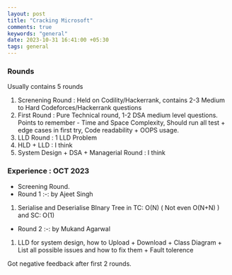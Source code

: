 ```yaml
---
layout: post
title: "Cracking Microsoft"
comments: true
keywords: "general"
date: 2023-10-31 16:41:00 +05:30
tags: general 
---
```


### Rounds

Usually contains 5 rounds
1. Screnening Round : Held on Codility/Hackerrank, contains 2-3 Medium to Hard Codeforces/Hackerrank questions
2. First Round : Pure Technical round, 1-2 DSA medium level questions. Points to remember - Time and Space Complexity, Should run all test + edge cases in first try, Code readability + OOPS usage.
3. LLD Round : 1 LLD Problem
4. HLD + LLD : I think
5. System Design + DSA + Managerial Round : I think  


### Experience : OCT 2023

* Screening Round.
* Round 1 :-: by Ajeet Singh
1. Serialise and Deserialise BInary Tree in TC: O(N) ( Not even O(N+N) ) and SC: O(1)
* Round 2 :-: by Mukand Agarwal
1. LLD for system design, how to Upload + Download + Class Diagram + List all possible issues and how to fix them + Fault tolerence 

Got negative feedback after first 2 rounds.